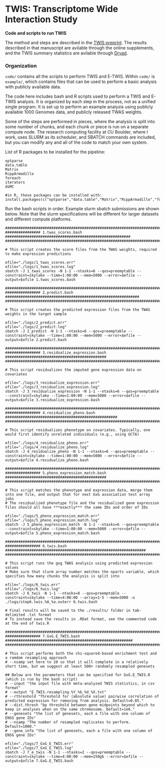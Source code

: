 # TWIS: Transcriptome Wide Interaction Study
**Code and scripts to run TWIS**

The method and steps are described in the [TWIS preprint](https://doi.org/10.1101/2022.08.16.504187).
The results described in that manuscript are avilable through the online supplements, and the TWIS summary statistics are avilable through [Dryad](https://doi.org/10.5061/dryad.866t1g1tw).


### Organization

`code/` contains all the scripts to perform TWIS and E-TWIS.
Within `code/` is `example/`, which contains files that can be used to perform a basic analysis with publicly available data.

The code here includes bash and R scripts used to perform a TWIS and E-TWIS analysis. It is organized by each step in the process, not as a unified single program. It is set up to perform an example analysis using publicly available 1000 Genomes data, and publicly released TWAS weights.

Some of the steps are performed in pieces, where the analysis is split into some number of chunks, and each chunk or piece is run on a separate compute node. The research computing facility at CU Boulder, where I work, uses SLURM as its scheduler, and SBATCH commands are included, but you can modify any and all of the code to match your own system.


List of R packages to be installed for the pipeline:
```
optparse
data.table
Matrix
RcppArmadillo
foreach
iterators
doMC

#in R, these packages can be installed with:
install.packages(c("optparse","data.table","Matrix","RcppArmadillo","foreach","iterators","doMC"))
```

Run the bash scripts in order.  Example slurm sbatch submissions are shown below.
Note that the slurm specifications will be different for larger datasets and different compute platforms.

```
#############################################################################################
################ 1.twas_scores.bash #########################################################
#############################################################################################

# This script creates the score files from the TWAS weights, required to make expression predictions

efile="./logs/1_twas_scores.err"
ofile="./logs/1_twas_scores.log"
sbatch -J 1_twas_scores -N 1-1 --ntasks=6 --qos=preemptable --constraint=skylake --time=1:00:00 --mem=5000 --error=$efile --output=$ofile 1.twas_scores.bash 

#############################################################################################
################ 2.predict.bash #############################################################
#############################################################################################

# This script creates the predicted expression files from the TWAS weights in the target sample

efile="./logs/2_predict.err"
ofile="./logs/2_predict.log"
sbatch -J 2_predict -N 1-1 --ntasks=6 --qos=preemptable --constraint=skylake --time=1:00:00 --mem=5000 --error=$efile --output=$ofile 2.predict.bash 

#############################################################################################
################ 3.residualize_expression.bash ##############################################
#############################################################################################

# This script residualizes the imputed gene expression data on covariates

efile="./logs/3_residualize_expression.err"
ofile="./logs/3_residualize_expression.log"
sbatch -J 3_residualize_expression -N 1-1 --ntasks=6 --qos=preemptable --constraint=skylake --time=1:00:00 --mem=5000 --error=$efile --output=$ofile 3.residualize_expression.bash

#############################################################################################
################ 4.residualize_pheno.bash ###################################################
#############################################################################################

# This script residualizes phenotype on covariates. Typically, one would first identify unrelated individuals (e.g., using GCTA)

efile="./logs/4_residualize_pheno.err"
ofile="./logs/4_residualize_pheno.log"
sbatch -J 4_residualize_pheno -N 1-1 --ntasks=6 --qos=preemptable --constraint=skylake --time=1:00:00 --mem=5000 --error=$efile --output=$ofile 4.residualize_pheno.bash

#############################################################################################
################ 5.pheno_expression_match.bash ##############################################
#############################################################################################

# This script matches the phenotype and expression data, merge them into one file, and output that for next GxG association test array jobs
# The residualized phenotype file and the residualized gene expression files should all have ***exactly*** the same IDs and order of IDs

efile="./logs/5_pheno_expression_match.err"
ofile="./logs/5_pheno_expression_match.log"
sbatch -J 5_pheno_expression_match -N 1-1 --ntasks=6 --qos=preemptable --constraint=skylake --time=1:00:00 --mem=5000 --error=$efile --output=$ofile 5.pheno_expression_match.bash

#############################################################################################
################ 6.twis.bash ################################################################
#############################################################################################

# This script runs the gxg TWAS analysis using predicted expression values
# Make sure that slurm array number matches the nparts variable, which specifies how many chunks the analysis is split into

efile="./logs/6_twis.err"
ofile="./logs/6_twis.log"
sbatch -J 6_twis -N 1-1 --ntasks=8 --qos=preemptable --constraint=skylake --time=4:00:00 --array=1-5 --mem=5000 -o ./logs/step6.twis.%A_%a.outerr 6.twis.bash

# Final results will be saved to the ./results/ folder in tab-delimited .txt format
# To instead save the results in .RDat format, see the commented code at the end of twis.R

#############################################################################################
################ 7.GxG.E_TWIS.bash ##########################################################
#############################################################################################

# This script performs both the chi-squared-based enrichment test and a ramdom resampling approach
# --nsamp set here to 20 so that it will complete in a relatively short time, but we suggest at least 500+ randomly resampled genesets

## Below are the parameters that can be specified for GxG.E_TWIS.R (which is run by the bash script)
# --input "the input file with meta-analyzed TWIS statistics, in csv format"
# --output "E_TWIS.resampling.%Y_%b_%d_%X.txt"
# --rthreshold "Threshold for (absolute value) pairwise correlation of predicted expression for removing from analysis. Default=0.05."
# --dist.thresh "bp threshold between gene midpoints beyond which to keep in analyses when on the same chromosome. Default=1e6."
# --genesets "the list of genesets, each a file with one column of ENSG gene IDs"
# --nsamp "The number of resampled replicates to perform. Default=1000."
# --gene_info "the list of genesets, each a file with one column of ENSG gene IDs"

efile="./logs/7_GxG_E_TWIS.err"
ofile="./logs/7_GxG_E_TWIS.log"
sbatch -J 7_e_twis -N 1-1 --ntasks=2 --qos=preemptable --constraint=skylake --time=4:00:00 --mem=150gb --error=$efile --output=$ofile 7.GxG.E_TWIS.bash


```
